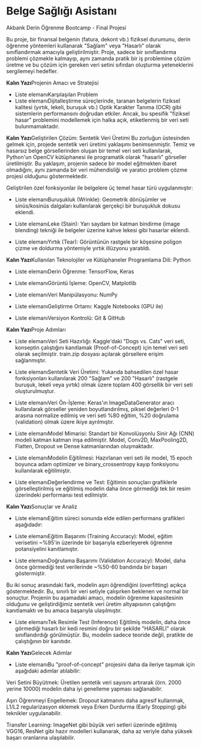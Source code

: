 # Belge Sağlığı Asistanı
Akbank Derin Öğrenme Bootcamp - Final Projesi

Bu proje, bir finansal belgenin (fatura, dekont vb.) fiziksel durumunu, derin öğrenme yöntemleri kullanarak "Sağlam" veya "Hasarlı" olarak sınıflandırmak amacıyla geliştirilmiştir. Proje, sadece bir sınıflandırma problemi çözmekle kalmayıp, aynı zamanda pratik bir iş problemine çözüm üretme ve bu çözüm için gereken veri setini sıfırdan oluşturma yeteneklerini sergilemeyi hedefler.

**Kalın Yazı**Projenin Amacı ve Stratejisi
* Liste elemanıKarşılaşılan Problem
* Liste elemanıDijitalleştirme süreçlerinde, taranan belgelerin fiziksel kalitesi (yırtık, lekeli, buruşuk vb.) Optik Karakter Tanıma (OCR) gibi sistemlerin performansını doğrudan etkiler. Ancak, bu spesifik "fiziksel hasar" problemini modellemek için halka açık, etiketlenmiş bir veri seti bulunmamaktadır.

**Kalın Yazı**Geliştirilen Çözüm: Sentetik Veri Üretimi
Bu zorluğun üstesinden gelmek için, projede sentetik veri üretimi yaklaşımı benimsenmiştir. Temiz ve hasarsız belge görsellerinden oluşan bir temel veri seti kullanılarak, Python'un OpenCV kütüphanesi ile programatik olarak "hasarlı" görseller üretilmiştir. Bu yaklaşım, projenin sadece bir model eğitmekten ibaret olmadığını, aynı zamanda bir veri mühendisliği ve yaratıcı problem çözme projesi olduğunu göstermektedir.

Geliştirilen özel fonksiyonlar ile belgelere üç temel hasar türü uygulanmıştır:

* Liste elemanıBuruşukluk (Wrinkle): Geometrik dönüşümler ve sinüs/kosinüs dalgaları kullanılarak gerçekçi bir buruşukluk dokusu eklendi.

* Liste elemanıLeke (Stain): Yarı saydam bir katman bindirme (image blending) tekniği ile belgeler üzerine kahve lekesi gibi hasarlar eklendi.

* Liste elemanıYırtık (Tear): Görüntünün rastgele bir köşesine poligon çizme ve doldurma yöntemiyle yırtık illüzyonu yaratıldı.

**Kalın Yazı**Kullanılan Teknolojiler ve Kütüphaneler
Programlama Dili: Python

* Liste elemanıDerin Öğrenme: TensorFlow, Keras

* Liste elemanıGörüntü İşleme: OpenCV, Matplotlib

* Liste elemanıVeri Manipülasyonu: NumPy

* Liste elemanıGeliştirme Ortamı: Kaggle Notebooks (GPU ile)

* Liste elemanıVersiyon Kontrolü: Git & GitHub

**Kalın Yazı**Proje Adımları
* Liste elemanıVeri Seti Hazırlığı: Kaggle'daki "Dogs vs. Cats" veri seti, konseptin çalıştığını kanıtlamak (Proof-of-Concept) için temel veri seti olarak seçilmiştir. train.zip dosyası açılarak görsellere erişim sağlanmıştır.

* Liste elemanıSentetik Veri Üretimi: Yukarıda bahsedilen özel hasar fonksiyonları kullanılarak 200 "Sağlam" ve 200 "Hasarlı" (rastgele buruşuk, lekeli veya yırtık) olmak üzere toplam 400 görsellik bir veri seti oluşturulmuştur.

* Liste elemanıVeri Ön-İşleme: Keras'ın ImageDataGenerator aracı kullanılarak görseller yeniden boyutlandırılmış, piksel değerleri 0-1 arasına normalize edilmiş ve veri seti %80 eğitim, %20 doğrulama (validation) olmak üzere ikiye ayrılmıştır.

* Liste elemanıModel Mimarisi: Standart bir Konvolüsyonlu Sinir Ağı (CNN) modeli katman katman inşa edilmiştir. Model, Conv2D, MaxPooling2D, Flatten, Dropout ve Dense katmanlarından oluşmaktadır.

* Liste elemanıModelin Eğitilmesi: Hazırlanan veri seti ile model, 15 epoch boyunca adam optimizer ve binary_crossentropy kayıp fonksiyonu kullanılarak eğitilmiştir.

* Liste elemanıDeğerlendirme ve Test: Eğitimin sonuçları grafiklerle görselleştirilmiş ve eğitilmiş modelin daha önce görmediği tek bir resim üzerindeki performansı test edilmiştir.

**Kalın Yazı**Sonuçlar ve Analiz
* Liste elemanıEğitim süreci sonunda elde edilen performans grafikleri aşağıdadır:

* Liste elemanıEğitim Başarımı (Training Accuracy): Model, eğitim verisetini ~%95'in üzerinde bir başarıyla ezberleyerek öğrenme potansiyelini kanıtlamıştır.

* Liste elemanıDoğrulama Başarımı (Validation Accuracy): Model, daha önce görmediği test verilerinde ~%50-60 bandında bir başarı göstermiştir.

Bu iki sonuç arasındaki fark, modelin aşırı öğrendiğini (overfitting) açıkça göstermektedir. Bu, sınırlı bir veri setiyle çalışırken beklenen ve normal bir sonuçtur. Projenin bu aşamadaki amacı, modelin öğrenme kapasitesinin olduğunu ve geliştirdiğimiz sentetik veri üretim altyapısının çalıştığını kanıtlamaktı ve bu amaca başarıyla ulaşılmıştır.

* Liste elemanıTek Resimle Test (Inference)
Eğitilmiş modelin, daha önce görmediği hasarlı bir kedi resmini doğru bir şekilde "HASARLI" olarak sınıflandırdığı görülmüştür. Bu, modelin sadece teoride değil, pratikte de çalıştığının bir kanıtıdır.

**Kalın Yazı**Gelecek Adımlar
* Liste elemanıBu "proof-of-concept" projesini daha da ileriye taşımak için aşağıdaki adımlar atılabilir:

Veri Setini Büyütmek: Üretilen sentetik veri sayısını artırarak (örn. 2000 yerine 10000) modelin daha iyi genelleme yapması sağlanabilir.

Aşırı Öğrenmeyi Engellemek: Dropout katmanını daha agresif kullanmak, L1/L2 regularizasyon eklemek veya Erken Durdurma (Early Stopping) gibi teknikler uygulanabilir.

Transfer Learning: ImageNet gibi büyük veri setleri üzerinde eğitilmiş VGG16, ResNet gibi hazır modelleri kullanarak, daha az veriyle daha yüksek başarı oranlarına ulaşılabilir.
